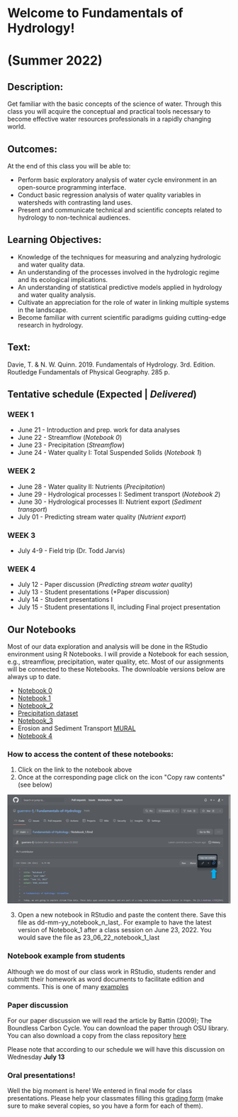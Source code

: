 # Welcome to Fundamentals of Hydrology! 
# (Summer 2022)

## Description:

Get familiar with the basic concepts of the science of water. Through this class you will acquire the conceptual and practical tools necessary to become effective water resources professionals in a rapidly changing world.

## Outcomes:

At the end of this class you will be able to:

* Perform basic exploratory analysis of water cycle environment in an open-source programming interface.
* Conduct basic regression analysis of water quality variables in watersheds with contrasting land uses.
* Present and communicate technical and scientific concepts related to hydrology to non-technical audiences.

## Learning Objectives:

* Knowledge of the techniques for measuring and analyzing hydrologic and water quality data.
* An understanding of the processes involved in the hydrologic regime and its ecological implications.
* An understanding of statistical predictive models applied in hydrology and water quality analysis.
* Cultivate an appreciation for the role of water in linking multiple systems in the landscape.
* Become familiar with current scientific paradigms guiding cutting-edge research in hydrology.

## Text:

Davie, T. & N. W. Quinn. 2019. Fundamentals of Hydrology. 3rd. Edition. Routledge Fundamentals of Physical Geography. 285 p.

## Tentative schedule (Expected | *Delivered*)

### WEEK 1
* June 21 - Introduction and prep. work for data analyses
* June 22 - Streamflow (*Notebook 0*)
* June 23 - Precipitation (*Streamflow*)
* June 24 - Water quality I: Total Suspended Solids (*Notebook 1*)
### WEEK 2
* June 28 - Water quality II: Nutrients (*Precipitation*)
* June 29 - Hydrological processes I: Sediment transport (*Notebook 2*)
* June 30 - Hydrological processes II: Nutrient export (*Sediment transport*)
* July 01 - Predicting stream water quality (*Nutrient export*)
### WEEK 3
* July 4-9 - Field trip (Dr. Todd Jarvis)
### WEEK 4
* July 12 - Paper discussion (*Predicting stream water quality*)
* July 13 - Student presentations (*Paper discussion)
* July 14 - Student presentations I 
* July 15 - Student presentations II, including Final project presentation

## Our Notebooks

Most of our data exploration and analysis will be done in the RStudio environment using R Notebooks. I will provide a Notebook for each session, e.g., streamflow, precipitation, water quality, etc. Most of our assignments will be connected to these Notebooks. The downloable versions below are always up to date. 

* [Notebook 0](https://github.com/guerrero-fj/Fundamentals-of-Hydrology/blob/main/Notebook_0.Rmd)
* [Notebook 1](https://github.com/guerrero-fj/Fundamentals-of-Hydrology/blob/main/Notebook_1.Rmd)
* [Notebook_2](https://github.com/guerrero-fj/Fundamentals-of-Hydrology/blob/main/Notebook_2.Rmd)
*   [Precipitation dataset](https://github.com/guerrero-fj/Fundamentals-of-Hydrology/blob/main/220627_hja_precipt.csv)
* [Notebook_3](https://github.com/guerrero-fj/Fundamentals-of-Hydrology/blob/main/Notebook_3.Rmd)
* Erosion and Sediment Transport [MURAL](https://app.mural.co/t/oregonstate7865/m/oregonstate7865/1656544423986/dc3ebd262ce741ac1e6fd91caf6d254658de66a0?sender=uaa06939fbabfc43444e21792)
* [Notebook 4](https://github.com/guerrero-fj/Fundamentals-of-Hydrology/blob/main/Notebook_4.Rmd)

### How to access the content of these notebooks:
1. Click on the link to the notebook above
2. Once at the corresponding page click on the icon "Copy raw contents" (see below)

![a screenshot of a code file](https://raw.githubusercontent.com/guerrero-fj/Fundamentals-of-Hydrology/main/assets/images/copy_raw_contents.jpg)

3. Open a new notebook in RStudio and paste the content there. Save this file as dd-mm-yy_notebook_n_last,. For example to have the latest version of Notebook_1 after a class session on June 23, 2022. You would save the file as 23_06_22_notebook_1_last

### Notebook example from students
Although we do most of our class work in RStudio, students render and submitt their homework as word documents to facilitate edition and comments. This is one of many [examples](https://github.com/guerrero-fj/Fundamentals-of-Hydrology/blob/main/NOTEBOOK4_DK01.docx)

### Paper discussion
For our paper discussion we will read the article by Battin (2009); The Boundless Carbon Cycle. You can download the paper through OSU library. You can also download a copy from the class repository [here](https://github.com/guerrero-fj/Fundamentals-of-Hydrology/blob/main/battin_09_boundless_c_cycle.pdf)

Please note that according to our schedule we will have this discussion on Wednesday **July 13**


### Oral presentations!

Well the big moment is here! We entered in final mode for class presentations. Please help your classmates filling this [grading form](https://github.com/guerrero-fj/Fundamentals-of-Hydrology/blob/main/Oral%20Presentation%20Grade%20Form.docx) (make sure to make several copies, so you have a form for each of them). 

